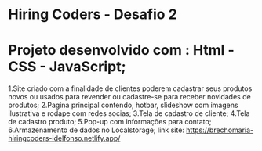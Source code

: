 #  Hiring Coders - Desafio 2
#  Projeto  desenvolvido  com : Html - CSS - JavaScript;
1.Site criado com a finalidade de clientes poderem cadastrar seus produtos novos ou usados para revender ou cadastre-se para receber novidades de produtos;
2.Pagina principal contendo, hotbar, slideshow com imagens ilustrativa e rodape com redes socias;
3.Tela de cadastro de cliente;
4.Tela de cadastro produto;
5.Pop-up com informações para contato;
6.Armazenamento de dados no Localstorage;
link site: https://brechomaria-hiringcoders-idelfonso.netlify.app/
